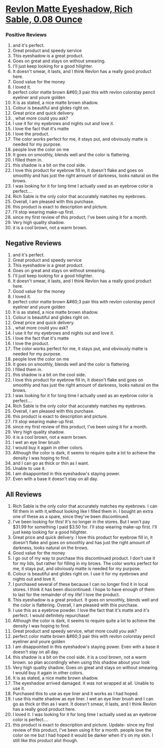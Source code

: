 # [Revlon Matte Eyeshadow, Rich Sable, 0.08 Ounce](https://products.checkmycream.com/products/Revlon-Matte-Eyeshadow-Rich-Sable-0.08-Ounce.html)

### Positive Reviews

<ol>
      <li>and it&#x27;s perfect.</li>
      <li>Great product and speedy service</li>
      <li>This eyeshadow is a great product.</li>
      <li>Goes on great and stays on without smearing.  </li>
      <li>I&#x27;ll just keep looking for a good hilighter.</li>
      <li>It doesn&#x27;t smear, it lasts, and I think Revlon has a really good product here.</li>
      <li>Good value for the money</li>
      <li>I loved it.</li>
      <li>perfect color matte brown &amp;#60;3 pair this with revlon colorstay pencil eyeliner and youre golden</li>
      <li>It is as stated, a nice matte brown shadow.</li>
      <li>Colour is beautiful and glides right on.</li>
      <li>Great price and quick delivery.  </li>
      <li>, what more could you ask?</li>
      <li>I use it for my eyebrows and nights out and love it.</li>
      <li>I love the fact that it&#x27;s matte</li>
      <li>I love the product.</li>
      <li>The color works perfect for me, it stays put, and obviously matte is needed for my purpose.</li>
      <li>people love the color on me</li>
      <li>It goes on smoothly, blends well and the color is flattering.</li>
      <li>I filled them in.</li>
      <li>this shadow is a bit on the cool side.</li>
      <li>I love this product for eyebrow fill in, it doesn&#x27;t flake and goes on smoothly and has just the right amount of darkness, looks natural on the brows.</li>
      <li>I was looking for it for long time I actually used as an eyebrow color is perfect....</li>
      <li>Rich Sable is the only color that accurately matches my eyebrows.</li>
      <li>Overall, I am pleased with this purchase.</li>
      <li>this product is exact to description and picture.  </li>
      <li>I&#x27;ll stop wearing make-up first.</li>
      <li>since my first review of this product, I&#x27;ve been using it for a month.</li>
      <li>Very high quality shadow.  </li>
      <li>it  is a cool brown, not a warm brown.</li>
</ol>


<h2>Negative Reviews</h2>
<ol>
<li> and it&#x27;s perfect.</li>
<li> Great product and speedy service</li>
<li> This eyeshadow is a great product.</li>
<li> Goes on great and stays on without smearing.  </li>
<li> I&#x27;ll just keep looking for a good hilighter.</li>
<li> It doesn&#x27;t smear, it lasts, and I think Revlon has a really good product here.</li>
<li> Good value for the money</li>
<li> I loved it.</li>
<li> perfect color matte brown &amp;#60;3 pair this with revlon colorstay pencil eyeliner and youre golden</li>
<li> It is as stated, a nice matte brown shadow.</li>
<li> Colour is beautiful and glides right on.</li>
<li> Great price and quick delivery.  </li>
<li> , what more could you ask?</li>
<li> I use it for my eyebrows and nights out and love it.</li>
<li> I love the fact that it&#x27;s matte</li>
<li> I love the product.</li>
<li> The color works perfect for me, it stays put, and obviously matte is needed for my purpose.</li>
<li> people love the color on me</li>
<li> It goes on smoothly, blends well and the color is flattering.</li>
<li> I filled them in.</li>
<li> this shadow is a bit on the cool side.</li>
<li> I love this product for eyebrow fill in, it doesn&#x27;t flake and goes on smoothly and has just the right amount of darkness, looks natural on the brows.</li>
<li> I was looking for it for long time I actually used as an eyebrow color is perfect....</li>
<li> Rich Sable is the only color that accurately matches my eyebrows.</li>
<li> Overall, I am pleased with this purchase.</li>
<li> this product is exact to description and picture.  </li>
<li> I&#x27;ll stop wearing make-up first.</li>
<li> since my first review of this product, I&#x27;ve been using it for a month.</li>
<li> Very high quality shadow.  </li>
<li> it  is a cool brown, not a warm brown.</li>
<li> I wet an eye liner brush</li>
<li> I would buy it again in other colors.</li>
<li> Although the color is dark, it seems to require quite a lot to achieve the density I was hoping to find.</li>
<li> and I can go as thick or thin as I want.</li>
<li> Unable to use it.</li>
<li> I am disappointed in this eyeshadow&#x27;s staying power.</li>
<li> Even with a base it doesn&#x27;t stay on all day.</li>
</ol>

<h2>All Reviews</h2>

<ol>
    <li> Rich Sable is the only color that accurately matches my eyebrows. I can fill them in with it,without looking like I filled them in. I bought an extra one of these as a spare, since they&#x27;ve been discontinued.</li>
    <li> I&#x27;ve been looking for this! It&#x27;s no longer in the stores. But I won&#x27;t pay $31.99 for something I paid $3.50 for. I&#x27;ll stop wearing make-up first. I&#x27;ll just keep looking for a good hilighter.</li>
    <li> Great price and quick delivery.  I love this product for eyebrow fill in, it doesn&#x27;t flake and goes on smoothly and has just the right amount of darkness, looks natural on the brows.</li>
    <li> Good value for the money</li>
    <li> I go out of my way to purchase this discontinued product. I don&#x27;t use it for my lids, but rather for filling in my brows. The color works perfect for me, it stays put, and obviously matte is needed for my purpose.</li>
    <li> Colour is beautiful and glides right on. I use it for my eyebrows and nights out and love it.</li>
    <li> I purchased several of these because I can no longer find it in local stores.  I think it has been discontinued. I hope to have enough of them to last for the remainder of my life!  I love the product.</li>
    <li> This eyeshadow is a great product. It goes on smoothly, blends well and the color is flattering. Overall, I am pleased with this purchase.</li>
    <li> I use this as a eyebrow powder. I love the fact that it&#x27;s matte and it&#x27;s perfect. I would definitely repurchase!</li>
    <li> Although the color is dark, it seems to require quite a lot to achieve the density I was hoping to find.</li>
    <li> Great product and speedy service, what more could you ask?</li>
    <li> perfect color matte brown &amp;#60;3 pair this with revlon colorstay pencil eyeliner and youre golden</li>
    <li> I am disappointed in this eyeshadow&#x27;s staying power. Even with a base it doesn&#x27;t stay on all day.</li>
    <li> this shadow is a bit on the cool side. it  is a cool brown, not a warm brown. so plan accordingly when using this shadow about your look</li>
    <li> Very high quality shadow.  Goes on great and stays on without smearing.  I would buy it again in other colors.</li>
    <li> It is as stated, a nice matte brown shadow.</li>
    <li> The eyeshadow arrived damaged. It was not wrapped at all. Unable to use it.</li>
    <li> Purchased this to use as eye liner and it works as I had hoped.</li>
    <li> I use this matte shadow as eye liner. I wet an eye liner brush and I can go as thick or thin as I want. It doesn&#x27;t smear, it lasts, and I think Revlon has a really good product here.</li>
    <li> I loved it. I was looking for it for long time I actually used as an eyebrow color is perfect....</li>
    <li> this product is exact to description and picture.  Update- since my first review of this product, I&#x27;ve been using it for a month. people love the color on me but I had hoped it would be darker when it&#x27;s on my skin. I still like this product alot though.</li>
</ol>




